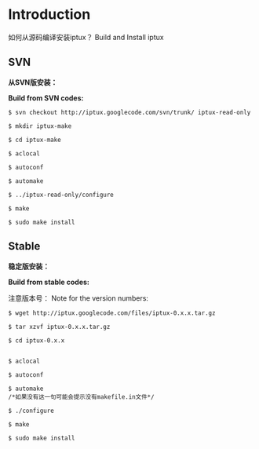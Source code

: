 # Introduction #

如何从源码编译安装iptux？
Build and Install iptux

## SVN ##

**从SVN版安装：**

**Build from SVN codes:**

```
$ svn checkout http://iptux.googlecode.com/svn/trunk/ iptux-read-only

$ mkdir iptux-make

$ cd iptux-make

$ aclocal

$ autoconf

$ automake

$ ../iptux-read-only/configure

$ make

$ sudo make install
```

## Stable ##

**稳定版安装：**

**Build from stable codes:**

注意版本号：
Note for the version numbers:

```
$ wget http://iptux.googlecode.com/files/iptux-0.x.x.tar.gz

$ tar xzvf iptux-0.x.x.tar.gz

$ cd iptux-0.x.x


$ aclocal

$ autoconf

$ automake
/*如果没有这一句可能会提示没有makefile.in文件*/

$ ./configure

$ make

$ sudo make install
```